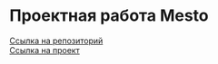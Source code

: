 # Проектная работа Mesto

[Ccылка на репозиторий](https://github.com/YusupovaVera/mesto-project-ff.git)  
[Ссылка на проект](https://YusupovaVera.github.io/mesto-project-ff)
